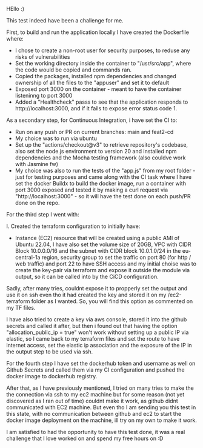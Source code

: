 HEllo :)

This test indeed have been a challenge for me.

First, to build and run the application locally I have created the Dockerfile where:
- I chose to create a non-root user for security purposes, to reduse any risks of vulnerabilities
- Set the working directory inside the container to "/usr/src/app", where the code would be copied and commands ran.
- Copied the packages, installed npm dependencies and changed ownership of all the files to the "appuser" and set it to default
- Exposed port 3000 on the container - meant to have the container listeninng to port 3000
- Added a "Healthcheck" passs to see that the application responds to http://localhost:3000, and if it fails to expose error status code 1.

As a secondary step, for Continuous Integration, i have set the CI to:
- Run on any push or PR on current branches: main and feat2-cd
- My choice was to run via ubuntu
- Set up the "actions/checkout@v3" to retrieve repository's codebase, also set the node.js environment to version 20 and installed npm dependencies and the Mocha testing framework (also couldve work with Jasmine fw)
- My choice was also to run the tests of the "app.js" from my root folder - just for testing purposes and came along with the CI task where I have set the docker Buildx to build the docker image, run a container with port 3000 exposed and tested it by making a curl request via "http://localhost:3000" - so it will have the test done on each push/PR done on the repo.

For the third step I went with:

I.  Created the terraform configuration to initially have:
- Instance (EC2) resource that will be created using a public AMI of Ubuntu 22.04, I have also set the volume size of 20GB, VPC with CIDR Block 10.0.0.0/16 and the subnet with CIDR block 10.0.1.0/24 in the eu-central-1a region, security group to set the traffic on port 80 (for http / web traffic) and port 22 to have SSH access and my initial choise was to create the key-pair via terraform and expose it outside the module via output, so it can be called into by the CiCD configuration.

Sadly, after many tries, couldnt expose it to propperly set the output and use it on ssh even tho it had created the key and stored it on my /ec2-terraform folder as I wanted. So, you will find this option as commented on my TF files.

I have also tried to create a key via aws console, stored it into the github secrets and called it after, but then i found out that having the option "allocation_public_ip = true" won't work without setting up a public IP via elastic, so I came back to my terraform files and set the route to have internet access, set the elastic ip association and the exposure of the IP in the output step to be used via ssh.

For the fourth step I have set the dockerhub token and username as well on Github Secrets and called them via my CI configuration and pushed the docker image to dockerhub registry.

After that, as I have previously mentioned, I tried on many tries to make the the connection via ssh to my ec2 machine but for some reason (not yet discovered as I ran out of time) couldnt make it work, as github didnt communicated with EC2 machine. But even tho I am sending you this test in this state, with no communication between github and ec2 to start the docker image deployment on the machine, ill try on my own to make it work. 

I am satisfied to had the opportunity to have this test done, it was a real challenge that I love worked on and spend my free hours on :D


